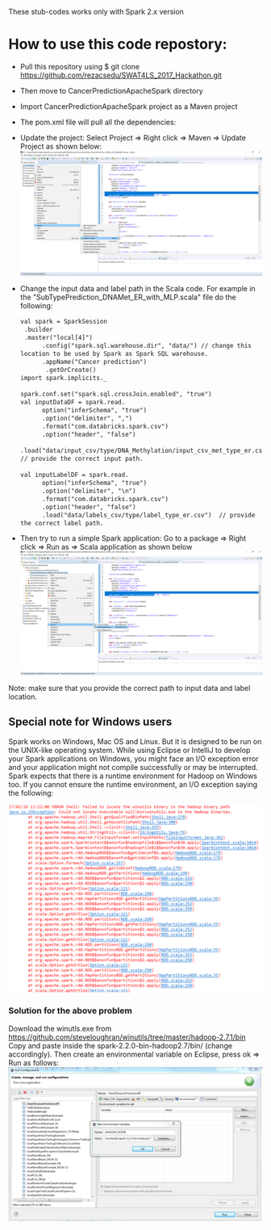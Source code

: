 These stub-codes works only with Spark 2.x version
# How to use this code repostory: 
- Pull this repository using $ git clone https://github.com/rezacsedu/SWAT4LS_2017_Hackathon.git 
- Then move to CancerPredictionApacheSpark directory
- Import CancerPredictionApacheSpark project as a Maven project 
- The pom.xml file will pull all the dependencies:
- Update the project: Select Project => Right click => Maven => Update Project as shown below:
![Prject update](Maven.png)
- Change the input data and label path in the Scala code. For example in the "SubTypePrediction_DNAMet_ER_with_MLP.scala" file do the following: 

      val spark = SparkSession
       .builder
       .master("local[4]")
            .config("spark.sql.warehouse.dir", "data/") // change this location to be used by Spark as Spark SQL warehouse. 
            .appName("Cancer prediction")
             .getOrCreate()             
      import spark.implicits._

      spark.conf.set("spark.sql.crossJoin.enabled", "true")
      val inputDataDF = spark.read.
            option("inferSchema", "true")
            .option("delimiter", ",")
            .format("com.databricks.spark.csv")
            .option("header", "false")
            .load("data/input_csv/type/DNA_Methylation/input_csv_met_type_er.csv")  // provide the correct input path.

      val inputLabelDF = spark.read.
            option("inferSchema", "true")
            .option("delimiter", "\n")
            .format("com.databricks.spark.csv")
            .option("header", "false")
            .load("data/labels_csv/type/label_type_er.csv")  // provide the correct label path.

- Then try to run a simple Spark application: Go to a package => Right click => Run as => Scala application as shown below
![Prject update](Maven2.png)

Note: make sure that you provide the correct path to input data and label location. 

## Special note for Windows users 
Spark works on Windows, Mac OS and Linux. But it is designed to be run on the UNIX-like operating system. 
While using Eclipse or IntelliJ to develop your Spark applications on Windows, you might face an I/O exception error and your application might not compile successfully or may be interrupted. Spark expects that there is a runtime environment for Hadoop on Windows too. If you cannot ensure the runtime environment, an I/O exception saying the following:

![Prject update](Hadoop.png)

### Solution for the above problem
Download the winutls.exe from https://github.com/steveloughran/winutils/tree/master/hadoop-2.7.1/bin
Copy and paste inside the spark-2.2.0-bin-hadoop2.7/bin/ (change accordingly). 
Then create an environmental variable on Eclipse, press ok => Run as follows: 
![Prject update](set_hadoop_home.png)




